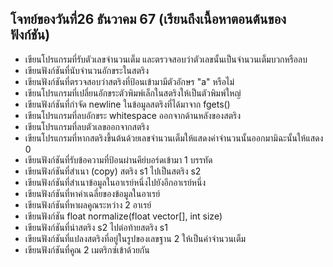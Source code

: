 ## โจทย์ของวันที่26 ธันวาคม 67 (เรียนถึงเนื้อหาตอนต้นของฟังก์ชัน)
- เขียนโปรแกรมที่รับตัวเลขจำนวนเต็ม และตรวจสอบว่าตัวเลขนั้นเป็นจำนวนเต็มบวกหรือลบ
- เขียนฟังก์ชันที่นับจำนวนอักขระในสตริง
- เขียนฟังก์ชันที่ตรวจสอบว่าสตริงที่ป้อนเข้ามามีตัวอักษร "a" หรือไม่
- เขียนโปรแกรมที่เปลี่ยนอักขระตัวพิมพ์เล็กในสตริงให้เป็นตัวพิมพ์ใหญ่
- เขียนฟังก์ชันที่กำจัด newline ในข้อมูลสตริงที่ได้มาจาก fgets()
- เขียนโปรแกรมที่ลบอักขระ whitespace ออกจากด้านหลังของสตริง
- เขียนโปรแกรมที่ลบตัวเลขออกจากสตริง
- เขียนโปรแกรมที่หากสตริงขึ้นต้นด้วยเลขจำนวนเต็มให้แสดงค่าจำนวนนั้นออกมามิฉะนั้นให้แสดง 0
- เขียนฟังก์ชันที่รับข้อความที่ป้อนผ่านคีย์บอร์ดเข้ามา 1 บรรทัด
- เขียนฟังก์ชันที่สำเนา (copy) สตริง s1 ไปเป็นสตริง s2
- เขียนฟังก์ชันที่สำเนาข้อมูลในอาเรย์หนึ่งไปยังอีกอาเรย์หนึ่ง
- เขียนฟังก์ชันที่หาค่าเฉลี่ยของข้อมูลในอาเรย์
- เขียนฟังก์ชันที่หาผลคูณระหว่าง 2 อาเรย์
- เขียนฟังก์ชัน float normalize(float vector[], int size)
- เขียนฟังก์ชันที่นำสตริง s2 ไปต่อท้ายสตริง s1
- เขียนฟังก์ชันที่แปลงสตริงที่อยู่ในรูปของเลขฐาน 2 ให้เป็นค่าจำนวนเต็ม
- เขียนฟังก์ชันที่คูณ 2 เมตริกซ์เข้าด้วยกัน